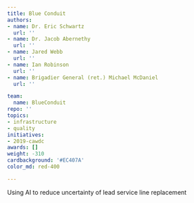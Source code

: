 ```yaml
---
title: Blue Conduit
authors:
- name: Dr. Eric Schwartz
  url: ''
- name: Dr. Jacob Abernethy
  url: ''
- name: Jared Webb
  url: ''
- name: Ian Robinson
  url: ''
- name: Brigadier General (ret.) Michael McDaniel
  url: ''

team: 
  name: BlueConduit
repo: ''
topics:
- infrastructure
- quality
initiatives:
- 2019-cawdc
awards: []
weight: -310
cardbackground: '#EC407A'
color_md: red-400

---
```


Using AI to reduce uncertainty of lead service line replacement




